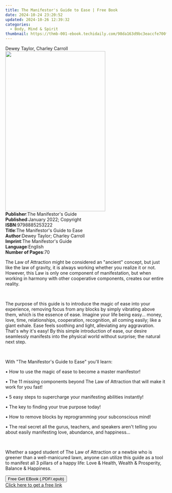 ```yaml
---
title: The Manifestor's Guide to Ease | Free Book
date: 2024-10-24 23:20:52
updated: 2024-10-26 12:39:32
categories:
  - Body, Mind & Spirit
thumbnail: https://thmb-001-ebook.techidaily.com/98da163d9bc3eaccfe700f550604dec337eafa8aae9cbdfbbff7d5eacaf66880.jpg
---
```

<main id="book-container">
  <div class="flex flex-col">
    <div class="book-brief flex-1 py-6 px-4 sm:p-6 md:py-10 md:px-8">
      <!-- brief-->
      <div class="book-brief-main">Dewey Taylor, Charley Carroll</div>
    </div>
    <div
      class="book-meta-info flex-1 grid gap-4 col-start-1 col-end-3 row-start-1 sm:mb-6 sm:grid-cols-4 lg:gap-6 lg:col-start-2 lg:row-end-6 lg:row-span-6 lg:mb-0"
    >
      <div
        class="book-meta-info-left place-content-center mt-4 p-4 text-sm leading-6 col-start-2 col-span-2 dark:text-slate-400"
      >
        <img
          class="w-full h-500 object-cover rounded-lg sm:h-255 sm:col-span-2 lg:col-span-full"
          src="https://img-001-ebook.techidaily.com/b5ac7a1e5228481f3c56ff3fb29ebdbd820c849176e9c225722b15d12386c2cb.jpg"
          alt=""
          width="312"
          height="500"
        />
      </div>
      <div
        class="book-meta-info-right mt-2 col-start-1 row-start-2 col-span-3 self-center"
      >
        <!-- meta data  -->
        <div class="flex flex-col px-4 md:px-8">
          <div class="flex-1">
            <strong>Publisher</strong>:<span class="px-2"
              >The Manifestor&#39;s Guide</span
            >
          </div>
          <div class="flex-1">
            <strong>Published</strong>:<span class="px-2"
              >January 2022; Copyright</span
            >
          </div>
          <div class="flex-1">
            <strong>ISBN</strong>:<span class="px-2">9798885253222</span>
          </div>
          <div class="flex-1">
            <strong>Title</strong>:<span class="px-2"
              >The Manifestor&#39;s Guide to Ease</span
            >
          </div>
          <div class="flex-1">
            <strong>Author</strong>:<span class="px-2"
              >Dewey Taylor; Charley Carroll</span
            >
          </div>
          <div class="flex-1">
            <strong>Imprint</strong>:<span class="px-2"
              >The Manifestor&#39;s Guide</span
            >
          </div>
          <div class="flex-1">
            <strong>Language</strong>:<span class="px-2">English</span>
          </div>
          <div class="flex-1">
            <strong>Number of Pages</strong>:<span class="px-2">70</span>
          </div>
        </div>
      </div>
    </div>
    <div class="book-description flex-1 py-6 px-4 sm:p-6 md:py-10 md:px-8">
      <div class="book-description-main">
        <div accordion-content="" id="description">
          <p>
            The Law of Attraction might be considered an "ancient" concept, but
            just like the law of gravity, it is always working whether you
            realize it or not. However, this Law is only one component of
            manifestation, but when working in harmony with other cooperative
            components, creates our entire reality.
          </p>
          <p><br /></p>
          <p>
            The purpose of this guide is to introduce the magic of ease into
            your experience, removing focus from any blocks by simply vibrating
            above them, which is the essence of ease. Imagine your life being
            easy... money, love, time, relationships, cooperation, recognition,
            all coming easily; like a giant exhale. Ease feels soothing and
            light, alleviating any aggravation. That's why it's easy! By this
            simple introduction of ease, our desire seamlessly manifests into
            the physical world without surprise; the natural next step.
          </p>
          <p><br /></p>
          <p>With "The Manifestor's Guide to Ease" you'll learn:</p>
          <p>• How to use the magic of ease to become a master manifestor!</p>
          <p>
            • ​​The 11 missing components beyond The Law of Attraction that will
            make it work for you fast!
          </p>
          <p>
            • 5 easy steps to supercharge your manifesting abilities instantly!
          </p>
          <p>​• The key to finding your true purpose today!</p>
          <p>• How to remove blocks by reprogramming your subconscious mind!</p>
          <p>
            • The real secret all the gurus, teachers, and speakers aren't
            telling you about easily manifesting love, abundance, and
            happiness...
          </p>
          <p><br /></p>
          <p>
            Whether a saged student of The Law of Attraction or a newbie who is
            greener than a well-manicured lawn, anyone can utilize this guide as
            a tool to manifest all 3 pillars of a happy life: Love &amp; Health,
            Wealth &amp; Prosperity, Balance &amp; Happiness.
          </p>
        </div>
        <div class="accordion-fader"></div>
      </div>
    </div>
    <div class="book-excerpts flex-1 py-6 px-4 sm:p-6 md:py-10 md:px-8"></div>
    <div
      class="book-about-author flex-1 py-6 px-4 sm:p-6 md:py-10 md:px-8"
    ></div>
    <div class="book-free-get flex-1 py-6 px-4 sm:p-6 md:py-10 md:px-8">
      <button
        id="btn-free-get"
        class="bg-blue-500 hover:bg-blue-700 text-white font-bold py-2 px-4 rounded"
      >
        Free Get EBook (.PDF/.epub)
      </button>
      <div id="countdown-display" class="px-2 text-lg mt-2"></div>
      <a
        id="free-link"
        class="hidden bg-blue-500 hover:bg-blue-700 text-white font-bold py-2 px-4 rounded"
        href="https://www.ebooks.com/en-us/book/210462342/the-manifestor-s-guide-to-ease/dewey-taylor/"
        target="_blank"
        >Click here to get a free link</a
      >
    </div>
    <script>
      let countdownTime = 0;
      let countdownInterval = null;
      document
        .getElementById('btn-free-get')
        .addEventListener('click', startCountdown);
      function startCountdown() {
        countdownTime = new Date().getTime() + 60000 * 3;
        countdownInterval = setInterval(updateCountdown, 1000);
        document.getElementById('btn-free-get').disabled = true;
        document
          .getElementById('btn-free-get')
          .classList.add('bg-gray-500', 'cursor-not-allowed');
      }
      function updateCountdown() {
        let currentTime = new Date().getTime();
        let timeLeft = countdownTime - currentTime;
        let secondsLeft = Math.floor(timeLeft / 1000);
        document.getElementById('countdown-display').innerHTML =
          `Remaining time: ${secondsLeft} seconds.`;
        if (secondsLeft <= 0) {
          clearInterval(countdownInterval);
          document.getElementById('btn-free-get').classList.add('hidden');
          document.getElementById('free-link').classList.remove('hidden');
          document.getElementById('countdown-display').innerHTML = '';
        }
      }
    </script>
  </div>
</main>
